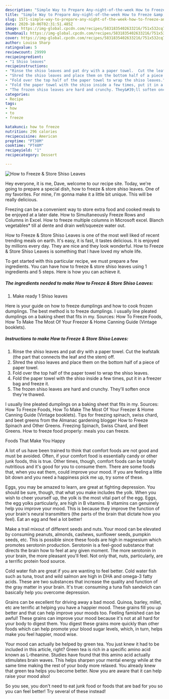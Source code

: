 ```yaml
---
description: "Simple Way to Prepare Any-night-of-the-week How to Freeze &amp;amp; Store Shiso Leaves"
title: "Simple Way to Prepare Any-night-of-the-week How to Freeze &amp;amp; Store Shiso Leaves"
slug: 1571-simple-way-to-prepare-any-night-of-the-week-how-to-freeze-and-amp-store-shiso-leaves
date: 2020-10-06T02:31:51.485Z
image: https://img-global.cpcdn.com/recipes/5831835402633216/751x532cq70/how-to-freeze-store-shiso-leaves-recipe-main-photo.jpg
thumbnail: https://img-global.cpcdn.com/recipes/5831835402633216/751x532cq70/how-to-freeze-store-shiso-leaves-recipe-main-photo.jpg
cover: https://img-global.cpcdn.com/recipes/5831835402633216/751x532cq70/how-to-freeze-store-shiso-leaves-recipe-main-photo.jpg
author: Louisa Sharp
ratingvalue: 5
reviewcount: 29999
recipeingredient:
- "1 Shiso leaves"
recipeinstructions:
- "Rinse the shiso leaves and pat dry with a paper towel.  Cut the leafstalk (the part that connects the leaf and the stem) off."
- "Shred the shiso leaves and place them on the bottom half of a piece of paper towel."
- "Fold over the top half of the paper towel to wrap the shiso leaves."
- "Fold the paper towel with the shiso inside a few times, put it in a freezer bag and freeze it."
- "The frozen shiso leaves are hard and crunchy. They&#39;ll soften once they&#39;re thawed."
categories:
- Recipe
tags:
- how
- to
- freeze

katakunci: how to freeze 
nutrition: 296 calories
recipecuisine: American
preptime: "PT30M"
cooktime: "PT48M"
recipeyield: "1"
recipecategory: Dessert

---
```



![How to Freeze &amp; Store Shiso Leaves](https://img-global.cpcdn.com/recipes/5831835402633216/751x532cq70/how-to-freeze-store-shiso-leaves-recipe-main-photo.jpg)

Hey everyone, it is me, Dave, welcome to our recipe site. Today, we're going to prepare a special dish, how to freeze &amp; store shiso leaves. One of my favorites. For mine, I'm gonna make it a little bit unique. This will be really delicious.

Freezing can be a convenient way to store extra food and cooked meals to be enjoyed at a later date. How to Simultaneously Freeze Rows and Columns in Excel. How to freeze multiple columns in Microsoft excel. Blanch vegetables* till al dente and drain well/squeeze water out.

How to Freeze &amp; Store Shiso Leaves is one of the most well liked of recent trending meals on earth. It's easy, it is fast, it tastes delicious. It is enjoyed by millions every day. They are nice and they look wonderful. How to Freeze &amp; Store Shiso Leaves is something that I have loved my whole life.


To get started with this particular recipe, we must prepare a few ingredients. You can have how to freeze &amp; store shiso leaves using 1 ingredients and 5 steps. Here is how you can achieve it.

<!--inarticleads1-->

##### The ingredients needed to make How to Freeze &amp; Store Shiso Leaves:

1. Make ready 1 Shiso leaves


Here is your guide on how to freeze dumplings and how to cook frozen dumplings. The best method is to freeze dumplings. I usually line pleated dumplings on a baking sheet that fits in my. Sources: How To Freeze Foods, How To Make The Most Of Your Freezer &amp; Home Canning Guide (Vintage booklets). 

<!--inarticleads2-->

##### Instructions to make How to Freeze &amp; Store Shiso Leaves:

1. Rinse the shiso leaves and pat dry with a paper towel.  Cut the leafstalk (the part that connects the leaf and the stem) off.
1. Shred the shiso leaves and place them on the bottom half of a piece of paper towel.
1. Fold over the top half of the paper towel to wrap the shiso leaves.
1. Fold the paper towel with the shiso inside a few times, put it in a freezer bag and freeze it.
1. The frozen shiso leaves are hard and crunchy. They&#39;ll soften once they&#39;re thawed.


I usually line pleated dumplings on a baking sheet that fits in my. Sources: How To Freeze Foods, How To Make The Most Of Your Freezer &amp; Home Canning Guide (Vintage booklets). Tips for freezing spinach, swiss chard, and beet greens from the Almanac gardening blogger How to Freeze Spinach and Other Greens. Freezing Spinach, Swiss Chard, and Beet Greens. How to freeze food properly: meals you can freeze. 

Foods That Make You Happy


A lot of us have been trained to think that comfort foods are not good and must be avoided. Often, if your comfort food is essentially candy or other junk foods, this is true. Other times, though, comfort foods can be totally nutritious and it's good for you to consume them. There are some foods that, when you eat them, could improve your mood. If you are feeling a little bit down and you need a happiness pick me up, try some of these.

Eggs, you may be amazed to learn, are great at fighting depression. You should be sure, though, that what you make includes the yolk. When you wish to cheer yourself up, the yolk is the most vital part of the egg. Eggs, the egg yolks particularly, are high in B vitamins. B vitamins can genuinely help you improve your mood. This is because they improve the function of your brain's neural transmitters (the parts of the brain that dictate how you feel). Eat an egg and feel a lot better!

Make a trail mixout of different seeds and nuts. Your mood can be elevated by consuming peanuts, almonds, cashews, sunflower seeds, pumpkin seeds, etc. This is possible since these foods are high in magnesium which promotes serotonin production. Serotonin is a feel-good substance that directs the brain how to feel at any given moment. The more serotonin in your brain, the more pleasant you'll feel. Not only that, nuts, particularly, are a terrific protein food source.

Cold water fish are great if you are wanting to feel better. Cold water fish such as tuna, trout and wild salmon are high in DHA and omega-3 fatty acids. These are two substances that increase the quality and function of the gray matter in your brain. It's true: consuming a tuna fish sandwich can basically help you overcome depression. 

Grains can be excellent for driving away a bad mood. Quinoa, barley, millet, etc are terrific at helping you have a happier mood. These grains fill you up better and that can help improve your moods too. Feeling famished can be awful! These grains can improve your mood because it's not at all hard for your body to digest them. You digest these grains more quickly than other foods which can help promote your blood sugar levels, which, in turn, helps make you feel happier, mood wise.

Your mood can actually be helped by green tea. You just knew it had to be included in this article, right? Green tea is rich in a specific amino acid known as L-theanine. Studies have found that this amino acid actually stimulates brain waves. This helps sharpen your mental energy while at the same time making the rest of your body more relaxed. You already knew that green tea helps you become better. Now you are aware that it can help raise your mood also!

So you see, you don't need to eat junk food or foods that are bad for you so you can feel better! Try several of these instead!

